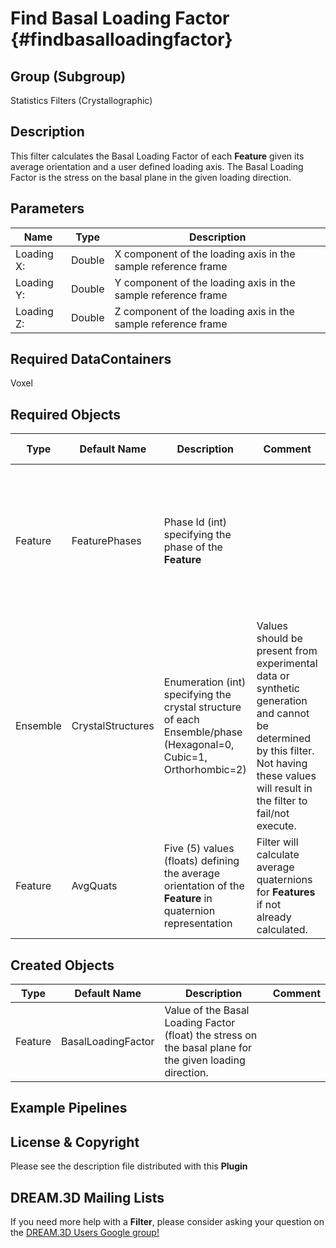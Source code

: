 Find Basal Loading Factor {#findbasalloadingfactor}
======

## Group (Subgroup) ##

Statistics Filters (Crystallographic)

## Description ##

This filter calculates the Basal Loading Factor of each **Feature** given its average orientation and a user defined loading axis.  The Basal Loading Factor is the stress on the basal plane in the given loading direction.

## Parameters ##

| Name | Type | Description |
|------|------| ----------- |
| Loading X: | Double | X component of the loading axis in the sample reference frame |
| Loading Y: | Double | Y component of the loading axis in the sample reference frame |
| Loading Z: | Double | Z component of the loading axis in the sample reference frame |

## Required DataContainers ##

Voxel

## Required Objects ##

| Type | Default Name | Description | Comment | Filters Known to Create Data |
|------|--------------|-------------|---------|-----|
| Feature | FeaturePhases | Phase Id (int) specifying the phase of the **Feature**| | Find Feature Phases (Generic), Read Feature Info File (IO), Pack Primary Phases (SyntheticBuilding), Insert Precipitate Phases (SyntheticBuilding), Establish Matrix Phase (SyntheticBuilding) |
| Ensemble | CrystalStructures | Enumeration (int) specifying the crystal structure of each Ensemble/phase (Hexagonal=0, Cubic=1, Orthorhombic=2) | Values should be present from experimental data or synthetic generation and cannot be determined by this filter. Not having these values will result in the filter to fail/not execute. | Read H5Ebsd File (IO), Read Ensemble Info File (IO), Initialize Synthetic Volume (SyntheticBuilding) |
| Feature | AvgQuats | Five (5) values (floats) defining the average orientation of the **Feature** in quaternion representation | Filter will calculate average quaternions for **Features** if not already calculated. | Find Feature Average Orientations (Statistics) |

## Created Objects ##

| Type | Default Name | Description | Comment |
|------|--------------|-------------|---------|
| Feature | BasalLoadingFactor | Value of the Basal Loading Factor (float) the stress on the basal plane for the given loading direction. |


## Example Pipelines ##



## License & Copyright ##

Please see the description file distributed with this **Plugin**

## DREAM.3D Mailing Lists ##

If you need more help with a **Filter**, please consider asking your question on the [DREAM.3D Users Google group!](https://groups.google.com/forum/?hl=en#!forum/dream3d-users)


